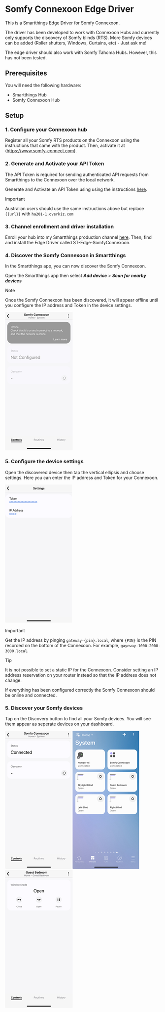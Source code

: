 # Somfy Connexoon Edge Driver
This is a Smartthings Edge Driver for Somfy Connexoon. 

The driver has been developed to work with Connexoon Hubs and currently only supports the discovery of Somfy blinds (RTS). More Somfy devices can be added (Roller shutters, Windows, Curtains, etc) - Just ask me!

The edge driver should also work with Somfy Tahoma Hubs. However, this has not been tested.

## Prerequisites

You will need the following hardware:
- Smartthings Hub
- Somfy Connexoon Hub

## Setup

### 1. Configure your Connexoon hub 

Register all your Somfy RTS products on the Connexoon using the instructions that came with the product. Then, activate it at (https://www.somfy-connect.com).

### 2. Generate and Activate your API Token

The API Token is required for sending authenticated API requests from Smartthings to the Connexoon over the local network.

Generate and Activate an API Token using using the instructions [here](https://github.com/Somfy-Developer/Somfy-TaHoma-Developer-Mode).

> [!IMPORTANT]
> Australian users should use the same instructions above but replace `{{url}}` with `ha201-1.overkiz.com`

### 3. Channel enrollment and driver installation

Enroll your hub into my Smartthings production channel [here](https://callaway.smartthings.com/channels/d9a44c51-f5db-4849-81a6-dc7c6b3540ff). Then, find and install the Edge Driver called ST-Edge-SomfyConnexoon.

### 4. Discover the Somfy Connexoon in Smartthings

In the Smartthings app, you can now discover the Somfy Connexoon.

Open the Smartthings app then select ***Add device*** > ***Scan for nearby devices*** 

> [!NOTE]
> Once the Somfy Connexoon has been discovered, it will appear offline until you configure the IP address and Token in the device settings.

![Screenshot of Somfy Connexoon device not configured and offline](assets/images/screenshot_connexoon-notconfigured.png)

### 5. Configure the device settings

Open the discovered device then tap the vertical ellipsis and choose settings. Here you can enter the IP address and Token for your Connexoon.  
  
![Screenshot of Somfy Connexoon device settings](assets/images/screenshot_connexoon-settings.png)

> [!IMPORTANT]
> Get the IP address by pinging `gateway-{pin}.local`, where `{PIN}` is the PIN recorded on the bottom of the Connexoon. For example, `gayeway-1000-2000-3000.local`. 

> [!TIP]
> It is not possible to set a static IP for the Connexoon. Consider setting an IP address reservation on your router instead so that the IP address does not change.

If everything has been configured correctly the Somfy Connexoon should be online and connected.  

### 5. Discover your Somfy devices

Tap on the Discovery button to find all your Somfy devices. You will see them appear as seperate devices on your dashboard.

![Screenshot of Somfy Connexoon device online and connected](assets/images/screenshot_connexoon-connected.png)
![Screenshot of dashboard showing all discovered somfy devices](assets/images/screenshot_dashboard.png)
![Screenshot of Somfy Blind](assets/images/screenshot_blind.png)

